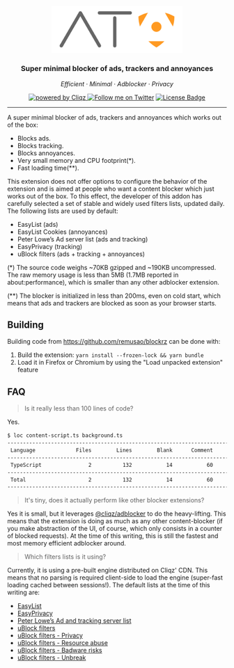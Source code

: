 
&nbsp;
<p align="center">
  <img src="https://raw.githubusercontent.com/remusao/blockrz/master/banner-light.png" width="300px" alt="ATO Blocker" />
</p>
<h3 align="center">Super minimal blocker of ads, trackers and annoyances</h3>

<p align="center">
  <em>
    Efficient
    · Minimal
    · Adblocker
    · Privacy
  </em>
</p>

<p align="center">
  <a href="https://cliqz.com" target="_blank" rel="noopener noreferrer">
    <img alt="powered by Cliqz" src="https://img.shields.io/badge/cliqz-powered-blue?logo=cliqz&style=flat-square">
  </a>
  <a href="https://twitter.com/pythux">
    <img alt="Follow me on Twitter" src="https://img.shields.io/twitter/follow/pythux.svg?logo=twitter&label=follow&style=flat-square"></a>
  <a href="https://github.com/remusao/blockrz/blob/master/LICENSE">
    <img alt="License Badge" src="https://img.shields.io/github/license/remusao/blockrz?style=flat-square"></a>
</p>

-----

A super minimal blocker of ads, trackers and annoyances which works out of the box:

* Blocks ads.
* Blocks tracking.
* Blocks annoyances.
* Very small memory and CPU footprint(*).
* Fast loading time(**).

This extension does not offer options to configure the behavior of the extension and is aimed at people who want a content blocker which just works out of the box. To this effect, the developer of this addon has carefully selected a set of stable and widely used filters lists, updated daily. The following lists are used by default:

* EasyList (ads)
* EasyList Cookies (annoyances)
* Peter Lowe’s Ad server list (ads and tracking)
* EasyPrivacy (tracking)
* uBlock filters (ads + tracking + annoyances)

(*) The source code weighs ~70KB gzipped and ~190KB uncompressed. The raw memory usage is less than 5MB (1.7MB reported in about:performance), which is smaller than any other adblocker extension.

(**) The blocker is initialized in less than 200ms, even on cold start, which means that ads and trackers are blocked as soon as your browser starts.

## Building

Building code from https://github.com/remusao/blockrz can be done with:

1. Build the extension: `yarn install --frozen-lock && yarn bundle`
2. Load it in Firefox or Chromium by using the "Load unpacked extension" feature

## FAQ

> Is it really less than 100 lines of code?

Yes.

```sh
$ loc content-script.ts background.ts
--------------------------------------------------------------------------------
 Language             Files        Lines        Blank      Comment         Code
--------------------------------------------------------------------------------
 TypeScript               2          132           14           60           58
--------------------------------------------------------------------------------
 Total                    2          132           14           60           58
--------------------------------------------------------------------------------
```

> It's tiny, does it actually perform like other blocker extensions?

Yes it is small, but it leverages
[@cliqz/adblocker](https://github.com/cliqz-oss/adblocker) to do the
heavy-lifting. This means that the extension is doing as much as any other
content-blocker (if you make abstraction of the UI, of course, which only
consists in a counter of blocked requests). At the time of this writing, this
is still the fastest and most memory efficient adblocker around.

> Which filters lists is it using?

Currently, it is using a pre-built engine distributed on Cliqz' CDN.
This means that no parsing is required client-side to load the engine
(super-fast loading cached between sessions!). The default lists at the
time of this writing are:

* [EasyList](https://easylist.to/easylist/easylist.txt)
* [EasyPrivacy](https://easylist.to/easylist/easyprivacy.txt)
* [Peter Lowe’s Ad and tracking server list](https://pgl.yoyo.org/adservers/serverlist.php?hostformat=adblockplus&showintro=0&mimetype=plaintext)
* [uBlock filters](https://raw.githubusercontent.com/uBlockOrigin/uAssets/master/filters/filters.txt)
* [uBlock filters - Privacy](https://raw.githubusercontent.com/uBlockOrigin/uAssets/master/filters/privacy.txt)
* [uBlock filters - Resource abuse](https://raw.githubusercontent.com/uBlockOrigin/uAssets/master/filters/resource-abuse.txt)
* [uBlock filters - Badware risks](https://raw.githubusercontent.com/uBlockOrigin/uAssets/master/filters/badware.txt)
* [uBlock filters - Unbreak](https://raw.githubusercontent.com/uBlockOrigin/uAssets/master/filters/unbreak.txt)
